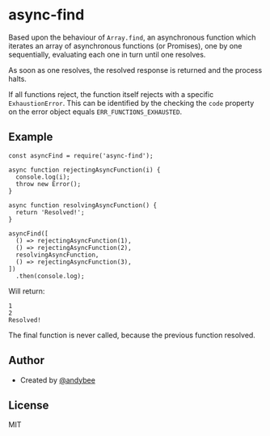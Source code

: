 # async-find

Based upon the behaviour of `Array.find`, an asynchronous function which iterates an array of
asynchronous functions (or Promises), one by one sequentially, evaluating each one in turn until one
resolves.

As soon as one resolves, the resolved response is returned and the process halts.

If all functions reject, the function itself rejects with a specific `ExhaustionError`. This can be
identified by the checking the `code` property on the error object equals `ERR_FUNCTIONS_EXHAUSTED`.

## Example

```
const asyncFind = require('async-find');

async function rejectingAsyncFunction(i) {
  console.log(i);
  throw new Error();
}

async function resolvingAsyncFunction() {
  return 'Resolved!';
}

asyncFind([
  () => rejectingAsyncFunction(1),
  () => rejectingAsyncFunction(2),
  resolvingAsyncFunction,
  () => rejectingAsyncFunction(3),
])
  .then(console.log);
```

Will return:

```
1
2
Resolved!
```

The final function is never called, because the previous function resolved.

## Author

- Created by [@andybee](https://twitter.com/andybee)

## License

MIT
